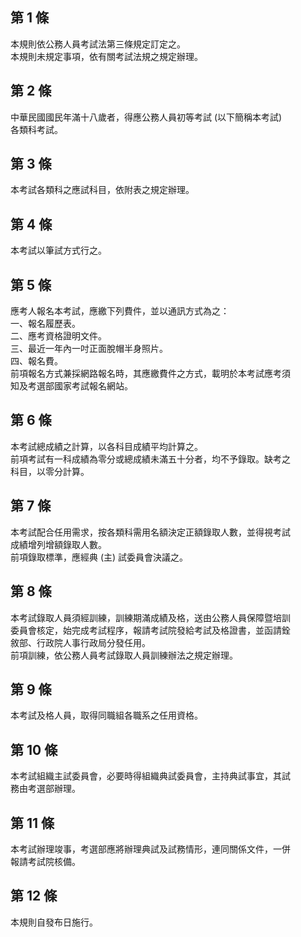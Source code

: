 第 1 條
-------
本規則依公務人員考試法第三條規定訂定之。  
本規則未規定事項，依有關考試法規之規定辦理。

第 2 條
-------
中華民國國民年滿十八歲者，得應公務人員初等考試 (以下簡稱本考試)  
各類科考試。

第 3 條
-------
本考試各類科之應試科目，依附表之規定辦理。

第 4 條
-------
本考試以筆試方式行之。

第 5 條
-------
應考人報名本考試，應繳下列費件，並以通訊方式為之：  
一、報名履歷表。  
二、應考資格證明文件。  
三、最近一年內一吋正面脫帽半身照片。  
四、報名費。  
前項報名方式兼採網路報名時，其應繳費件之方式，載明於本考試應考須  
知及考選部國家考試報名網站。

第 6 條
-------
本考試總成績之計算，以各科目成績平均計算之。  
前項考試有一科成績為零分或總成績未滿五十分者，均不予錄取。缺考之  
科目，以零分計算。

第 7 條
-------
本考試配合任用需求，按各類科需用名額決定正額錄取人數，並得視考試  
成績增列增額錄取人數。  
前項錄取標準，應經典 (主) 試委員會決議之。

第 8 條
-------
本考試錄取人員須經訓練，訓練期滿成績及格，送由公務人員保障暨培訓  
委員會核定，始完成考試程序，報請考試院發給考試及格證書，並函請銓  
敘部、行政院人事行政局分發任用。  
前項訓練，依公務人員考試錄取人員訓練辦法之規定辦理。

第 9 條
-------
本考試及格人員，取得同職組各職系之任用資格。

第 10 條
--------
本考試組織主試委員會，必要時得組織典試委員會，主持典試事宜，其試  
務由考選部辦理。

第 11 條
--------
本考試辦理竣事，考選部應將辦理典試及試務情形，連同關係文件，一併  
報請考試院核備。

第 12 條
--------
本規則自發布日施行。


